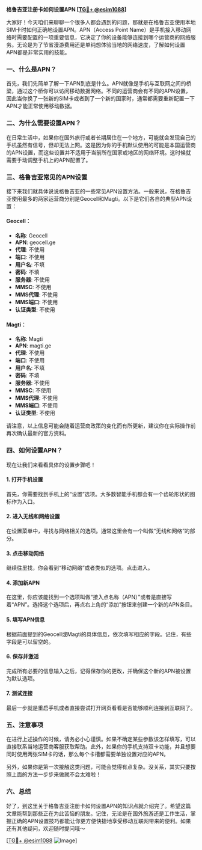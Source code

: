 **格鲁吉亚注册卡如何设置APN [[TG💪+ @esim1088](https://t.me/s/esim1088)]**

大家好！今天咱们来聊聊一个很多人都会遇到的问题，那就是在格鲁吉亚使用本地SIM卡时如何正确地设置APN。APN（Access Point Name）是手机接入移动网络时需要配置的一项重要信息，它决定了你的设备能够连接到哪个运营商的网络服务。无论是为了节省漫游费用还是单纯想体验当地的网络速度，了解如何设置APN都是非常实用的技能。

### 一、什么是APN？

首先，我们先简单了解一下APN到底是什么。APN就像是手机与互联网之间的桥梁，通过这个桥你可以访问移动数据网络。不同的运营商会有不同的APN设置，因此当你换了一张新的SIM卡或者到了一个新的国家时，通常都需要重新配置一下APN才能正常使用移动数据。

### 二、为什么需要设置APN？

在日常生活中，如果你在国外旅行或者长期居住在一个地方，可能就会发现自己的手机虽然有信号，但却无法上网。这是因为你的手机默认使用的可能是本国运营商的APN设置，而这些设置并不适用于当前所在国家或地区的网络环境。这时候就需要手动调整手机上的APN配置了。

### 三、格鲁吉亚常见的APN设置

接下来我们就具体说说格鲁吉亚的一些常见APN设置方法。一般来说，在格鲁吉亚使用最多的两家运营商分别是Geocell和Magti。以下是它们各自的典型APN设置：

#### Geocell：
- **名称**: Geocell
- **APN**: geocell.ge
- **代理**: 不使用
- **端口**: 不使用
- **用户名**: 不填
- **密码**: 不填
- **服务器**: 不使用
- **MMSC**: 不使用
- **MMS代理**: 不使用
- **MMS端口**: 不使用
- **认证类型**: 不使用

#### Magti：
- **名称**: Magti
- **APN**: magti.ge
- **代理**: 不使用
- **端口**: 不使用
- **用户名**: 不填
- **密码**: 不填
- **服务器**: 不使用
- **MMSC**: 不使用
- **MMS代理**: 不使用
- **MMS端口**: 不使用
- **认证类型**: 不使用

请注意，以上信息可能会随着运营商政策的变化而有所更新，建议你在实际操作前再次确认最新的官方资料。

### 四、如何设置APN？

现在让我们来看看具体的设置步骤吧！

#### 1. 打开手机设置
首先，你需要找到手机上的“设置”选项。大多数智能手机都会有一个齿轮形状的图标作为入口。

#### 2. 进入无线和网络设置
在设置菜单中，寻找与网络相关的选项。通常这里会有一个叫做“无线和网络”的部分。

#### 3. 点击移动网络
继续往里找，你会看到“移动网络”或者类似的选项。点击进入。

#### 4. 添加新APN
在这里，你应该能找到一个选项叫做“接入点名称（APN）”或者是直接写着“APN”。选择这个选项后，再点右上角的“添加”按钮来创建一个新的APN条目。

#### 5. 填写APN信息
根据前面提到的Geocell或Magti的具体信息，依次填写相应的字段。记住，有些字段是可以留空的。

#### 6. 保存并激活
完成所有必要的信息输入之后，记得保存你的更改，并确保这个新的APN被设置为默认选项。

#### 7. 测试连接
最后一步就是重启手机或者直接尝试打开网页看看是否能够顺利连接到互联网了。

### 五、注意事项

在进行上述操作的时候，请务必小心谨慎。如果不确定某些参数该怎样填写，可以直接联系当地运营商客服获取帮助。此外，如果你的手机支持双卡功能，并且想要同时使用两张SIM卡的话，那么每个卡槽都需要单独设置对应的APN。

另外，如果你是第一次接触这类问题，可能会觉得有点复杂。没关系，其实只要按照上面的方法一步步来做就不会太难啦！

### 六、总结

好了，到这里关于格鲁吉亚注册卡如何设置APN的知识点就介绍完了。希望这篇文章能帮到那些正在为此苦恼的朋友。记住，无论是在国外旅游还是工作生活，掌握正确的APN设置技巧都能让你更方便快捷地享受移动互联网带来的便利。如果还有其他疑问，欢迎随时提问哦～

[[TG💪+ @esim1088](https://t.me/s/esim1088) ![Image](https://i.postimg.cc/4NQfJmqS/Snipaste-2025-05-13-00-14-12.png)]